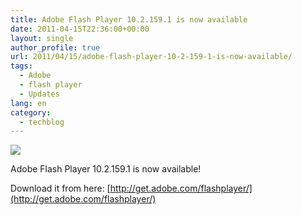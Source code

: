 ```yaml
---
title: Adobe Flash Player 10.2.159.1 is now available
date: 2011-04-15T22:36:00+00:00
layout: single
author_profile: true
url: 2011/04/15/adobe-flash-player-10-2-159-1-is-now-available/
tags:
  - Adobe
  - flash player
  - Updates
lang: en
category: 
  - techblog
---
```

[![](http://4.bp.blogspot.com/-O6aJQZx-Yec/TajBKARKHbI/AAAAAAAAD2c/krzndajRM9Q/s1600/logo-flashplayer.jpg)](http://4.bp.blogspot.com/-O6aJQZx-Yec/TajBKARKHbI/AAAAAAAAD2c/krzndajRM9Q/s1600/logo-flashplayer.jpg)

Adobe Flash Player 10.2.159.1 is now available!

Download it from here: [http://get.adobe.com/flashplayer/](http://get.adobe.com/flashplayer/)